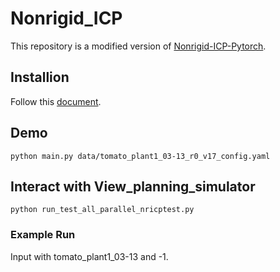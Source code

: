 # Nonrigid_ICP

This repository is a modified version of [Nonrigid-ICP-Pytorch](https://github.com/rabbityl/Nonrigid-ICP-Pytorch).

## Installion

Follow this [document](./env_cmds.md).

## Demo
```
python main.py data/tomato_plant1_03-13_r0_v17_config.yaml
```

## Interact with View_planning_simulator
```
python run_test_all_parallel_nricptest.py
```
### Example Run
Input with tomato_plant1_03-13 and -1.

